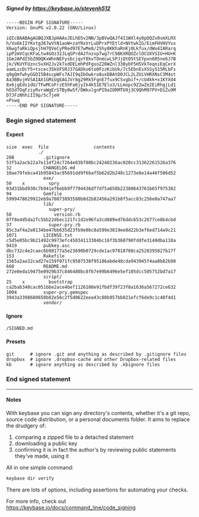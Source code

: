 ##### Signed by https://keybase.io/stevenh512
```
-----BEGIN PGP SIGNATURE-----
Version: GnuPG v2.0.22 (GNU/Linux)

iQIcBAABAgAGBQJXBJpHAAoJELhD5v2NN/3pBVwQAJf4I1WXl4y0pDQZv0smXLRX
h/Vo6kIIYKvtg367wVtN1aoW+zaYRxVrLuDPrxPYEtld+NVtwkIG/EimFHVHVYvx
X6wgfaRkiQpsjhH7QVeCyPRed97E7wMe8/2Shy8KKhaRnKj0Lkfux/dWu4IARarq
ipP2mVCqcKFaLtw4GOz32JLqGPrdAJfnzvpTwg7rC98KXRQOZclOCUXVSIU+HU+K
1GmJAPdI5bZ0DQKxWhnNEFysbcjqvY8kvTOnmcwLSPJjQt05tSEYpxn6R5ne6J7B
jk/VKUYFUzncSvXH2Jv2kTxdDELmhPdFgxoZ26WZnl338ybF5HSVkTeqniEqCerX
aamLzcDcY5+tscec35kUFSRJ37GADko6to0FzzKibUk/7c5EbnEsXSSyS15RLbFs
q9gQmfwhyGGDI5B4scpWFs7AJI9qIbOwkro8uxDBAtD0JCL2LZUiVHRXNsC3M4st
Aa3BBvjHVSAIAX1GMiUgEAGJVr8g29Rk5FgnE7fux9CSvgbif+/cU4kk+x1KYXd4
8x6jgEds1dU/TFwMCoFrzE5hFa6jyIk4k51E7Elo3/LLmopc9Z2wZe2EiRhgjLd1
hO3dTOqFziyRvraWgErSTBy0w5f/DWkxlgnPI9aIORMTU9j3C9QhM97PV+D1Zu9M
D7JFzNhhiII9p/5c7jeH
=Pswq
-----END PGP SIGNATURE-----

```

<!-- END SIGNATURES -->

### Begin signed statement 

#### Expect

```
size  exec  file                 contents                                                        
            ./                                                                                   
208           .gitignore         53f5a2acb22a7e11df24c7264e03bf80bc24240236ac020cc31362261526a376
32            CHANGELOG.md       10ae79febca41b95843ac95691dd9f6baf5b62d2b248c1273e6e14a46f506d52
              exe/                                                                               
50    x         spry             03d31bbd930c7b941ef6ebb9f7794436df7df5a658b22380643761b65f975382
94            Gemfile            5999478629922eb9a70873893580b8d2b82456a291b8f5acc83c256e0a747aa7
              lib/                                                                               
                super-pry/                                                                       
58                version.rb     07f8e4d5da2fc5bb22dbec121fc1d2e96fa3cd889ed76ddc653c2677ce8b4cbd
37              super-pry.rb     85c3af4a2e0134be47bb635d23fb9e0bc8a599e3819ee8d22b3ef6ed714a9c21
1071          LICENSE.txt        c5d5e05bc9b21492c9973efc45034113304bc16f3b360790fddfe3140dba118a
9419          pubkey.asc         dbc732c4e2caec6b98177a5e23690b0729cde1ac97018708ca2528395827b17f
153           Rakefile           1565a2aa32cad27e159f071fc9507538f95186abde48cda943945f4aa0b82b98
660           README.md          272e0eda19475e0929b37c846480bc8f67e99b6496e5ef105dcc505752bd7a17
              script/                                                                            
25    x         bootstrap        ca2bab340cac051bbe2ace4bef1126108e91fbdf39f23f8a1636a567272ce632
1004          super-pry.gemspec  3943a3398680650b82e56c2f5d0622eea43c80b957bb821efcf6de9c1c48f4d1
              vendor/                                                                            
```

#### Ignore

```
/SIGNED.md
```

#### Presets

```
git      # ignore .git and anything as described by .gitignore files
dropbox  # ignore .dropbox-cache and other Dropbox-related files    
kb       # ignore anything as described by .kbignore files          
```

<!-- summarize version = 0.0.9 -->

### End signed statement

<hr>

#### Notes

With keybase you can sign any directory's contents, whether it's a git repo,
source code distribution, or a personal documents folder. It aims to replace the drudgery of:

  1. comparing a zipped file to a detached statement
  2. downloading a public key
  3. confirming it is in fact the author's by reviewing public statements they've made, using it

All in one simple command:

```bash
keybase dir verify
```

There are lots of options, including assertions for automating your checks.

For more info, check out https://keybase.io/docs/command_line/code_signing